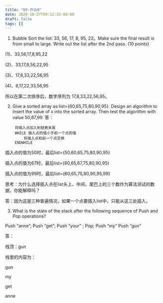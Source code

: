 ```yaml
---
title: "09-作业9"
date: 2020-10-27T09:12:33-04:00
draft: false
tags: []
---
```


1. Bubble Sort the list: 33, 56, 17, 8, 95, 22。Make sure the final result is
from small to large. Write out the list after the 2nd pass. (10 points)

(1)、33,56,17,8,95,22

(2)、33,17,8,56,22,95

(3)、17,8,33,22,56,95

(4)、8,17,22,33,56,95

所以在第二次排序后，数字序列为 17,8,33,22,56,95。

2. Give a sorted array as list={60,65,75,80,90,95}. Design an algorithm to
insert the value of x into the sorted array. Then test the algorithm with
value 50,67,99.
答：

        将插入点加入到链表末尾
        WHILE 插入点的值小于前一个点的值
            将插入点和前一个点交换
        ENDWHILE

插入点的值为50时，最后list={50,60,65,75,80,90,95}

插入点的值为67时，最后list={60,65,67,75,80,90,95}

插入点的值为99时，最后list={60,65,75,80,90,95,99}

思考：为什么选择插入点在list头上、中间、尾巴上的三个数作为算法测试的数据，你能解释吗？

答：因为这是三种普遍情况，如果一个点要插入list中，只能从这三处插入。

3. What is the state of the stack after the following sequence of Push and
Pop operations?

Push “anne”; Push “get”; Push “your” ; Pop; Push “my” Push “gun”

答：

栈顶：gun

栈里的内容为：

 gun

 my

 get

 anne